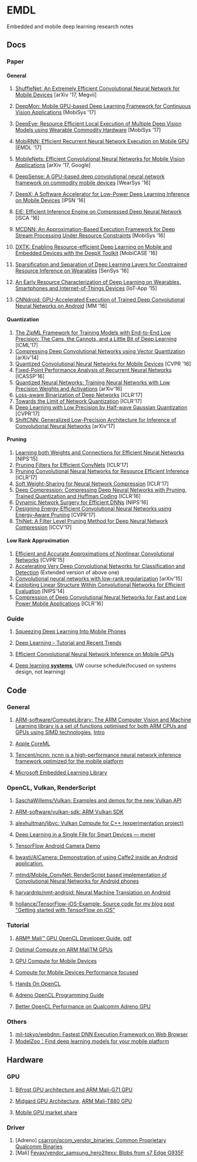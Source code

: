 # EMDL

Embedded and mobile deep learning research notes

## Docs

### Paper

#### General

1. [ShuffleNet: An Extremely Efficient Convolutional Neural Network for Mobile Devices](https://arxiv.org/abs/1707.01083) [arXiv '17, Megvii]
1. [DeepMon: Mobile GPU-based Deep Learning Framework for Continuous Vision Applications](https://www.sigmobile.org/mobisys/2017/accepted.php) [MobiSys '17]

1. [DeepEye: Resource Efficient Local Execution of Multiple Deep Vision Models using Wearable Commodity Hardware](http://fahim-kawsar.net/papers/Mathur.MobiSys2017-Camera.pdf) [MobiSys '17]

1. [MobiRNN: Efficient Recurrent Neural Network Execution on Mobile GPU](https://arxiv.org/abs/1706.00878) [EMDL '17]

1. [MobileNets: Efficient Convolutional Neural Networks for Mobile Vision Applications](https://arxiv.org/abs/1704.04861) [arXiv '17, Google]

1. [DeepSense: A GPU-based deep convolutional neural network framework on commodity mobile devices](http://ink.library.smu.edu.sg/cgi/viewcontent.cgi?article=4278&context=sis_research) [WearSys '16]

1. [DeepX: A Software Accelerator for Low-Power Deep Learning Inference on Mobile Devices](http://niclane.org/pubs/deepx_ipsn.pdf) [IPSN '16]

1. [EIE: Efficient Inference Engine on Compressed Deep Neural Network](https://arxiv.org/abs/1602.01528) [ISCA '16]

1. [MCDNN: An Approximation-Based Execution Framework for Deep Stream Processing Under Resource Constraints](http://haneul.github.io/papers/mcdnn.pdf) [MobiSys '16]

1. [DXTK: Enabling Resource-efficient Deep Learning on Mobile and Embedded Devices with the DeepX Toolkit](http://niclane.org/pubs/dxtk_mobicase.pdf) [MobiCASE '16]

1. [Sparsification and Separation of Deep Learning Layers for Constrained Resource Inference on Wearables](http://niclane.org/pubs/sparsesep_sensys.pdf) [SenSys ’16]

1. [An Early Resource Characterization of Deep Learning on Wearables, Smartphones and Internet-of-Things Devices](http://niclane.org/pubs/iotapp15_early.pdf) [IoT-App ’15]

1. [CNNdroid: GPU-Accelerated Execution of Trained Deep Convolutional Neural Networks on Android](https://arxiv.org/abs/1511.07376) [MM '16]

#### Quantization

1. [The ZipML Framework for Training Models with End-to-End Low Precision: The Cans, the Cannots, and a Little Bit of Deep Learning](https://arxiv.org/abs/1611.05402) [ICML'17]
1. [Compressing Deep Convolutional Networks using Vector Quantization](https://arxiv.org/abs/1412.6115) [arXiv'14]
1. [Quantized Convolutional Neural Networks for Mobile Devices](https://arxiv.org/abs/1512.06473) [CVPR '16]
1. [Fixed-Point Performance Analysis of Recurrent Neural Networks](https://arxiv.org/abs/1512.01322) [ICASSP'16]
1. [Quantized Neural Networks: Training Neural Networks with Low Precision Weights and Activations](https://arxiv.org/abs/1609.07061) [arXiv'16]
1. [Loss-aware Binarization of Deep Networks](https://arxiv.org/abs/1611.01600) [ICLR'17]
1. [Towards the Limit of Network Quantization](https://arxiv.org/abs/1612.01543) [ICLR'17]
1. [Deep Learning with Low Precision by Half-wave Gaussian Quantization](https://arxiv.org/abs/1702.00953) [CVPR'17]
1. [ShiftCNN: Generalized Low-Precision Architecture for Inference of Convolutional Neural Networks](https://arxiv.org/abs/1706.02393) [arXiv'17]

#### Pruning

1. [Learning both Weights and Connections for Efficient Neural Networks](https://arxiv.org/abs/1506.02626) [NIPS'15]
1. [Pruning Filters for Efficient ConvNets](https://arxiv.org/abs/1608.08710) [ICLR'17]
1. [Pruning Convolutional Neural Networks for Resource Efficient Inference](https://arxiv.org/abs/1611.06440) [ICLR'17]
1. [Soft Weight-Sharing for Neural Network Compression](https://arxiv.org/abs/1702.04008) [ICLR'17]
1. [Deep Compression: Compressing Deep Neural Networks with Pruning, Trained Quantization and Huffman Coding](https://arxiv.org/abs/1510.00149) [ICLR'16]
1. [Dynamic Network Surgery for Efficient DNNs](https://arxiv.org/abs/1608.04493) [NIPS'16]
1. [Designing Energy-Efficient Convolutional Neural Networks using Energy-Aware Pruning](https://arxiv.org/abs/1611.05128) [CVPR'17]
1. [ThiNet: A Filter Level Pruning Method for Deep Neural Network Compression](https://arxiv.org/abs/1707.06342) [ICCV'17]

#### Low Rank Approximation

1. [Efficient and Accurate Approximations of Nonlinear Convolutional Networks](https://arxiv.org/abs/1411.4229) [CVPR'15]
1. [Accelerating Very Deep Convolutional Networks for Classification and Detection](https://arxiv.org/abs/1505.06798) (Extended version of above one)
1. [Convolutional neural networks with low-rank regularization](https://arxiv.org/abs/1511.06067) [arXiv'15]
1. [Exploiting Linear Structure Within Convolutional Networks for Efficient Evaluation](https://arxiv.org/abs/1404.0736) [NIPS'14]
1. [Compression of Deep Convolutional Neural Networks for Fast and Low Power Mobile Applications](https://arxiv.org/abs/1511.06530) [ICLR'16]


### Guide

1. [Squeezing Deep Learning Into Mobile Phones](https://www.slideshare.net/anirudhkoul/squeezing-deep-learning-into-mobile-phones)
1. [Deep Learning – Tutorial and Recent Trends](https://www.dropbox.com/s/p7lvelt0aihrwtl/FPGA%2717%20tutorial%20Song%20Han.pdf?dl=0)

1. [Efficient Convolutional Neural Network Inference on Mobile GPUs](https://www.slideshare.net/embeddedvision/efficient-convolutional-neural-network-inference-on-mobile-gpus-a-presentation-from-imagination-technologies)

1. [Deep learning **systems**](http://dlsys.cs.washington.edu/schedule), UW course schedule(focused on systems design, not learning)

## Code

### General

1. [ARM-software/ComputeLibrary: The ARM Computer Vision and Machine Learning library is a set of functions optimised for both ARM CPUs and GPUs using SIMD technologies](https://github.com/ARM-software/ComputeLibrary), [Intro](https://developer.arm.com/technologies/compute-library)

1. [Apple CoreML](https://developer.apple.com/documentation/coreml)

1. [Tencent/ncnn: ncnn is a high-performance neural network inference framework optimized for the mobile platform](https://github.com/Tencent/ncnn)

1. [Microsoft Embedded Learning Library](https://github.com/Microsoft/ELL)

### OpenCL, Vulkan, RenderScript

1. [SaschaWillems/Vulkan: Examples and demos for the new Vulkan API](https://github.com/SaschaWillems/Vulkan)

1. [ARM-software/vulkan-sdk: ARM Vulkan SDK](https://github.com/ARM-software/vulkan-sdk)

1. [alexhultman/libvc: Vulkan Compute for C++ (experimentation project)](https://github.com/alexhultman/libvc)

1. [Deep Learning in a Single File for Smart Devices — mxnet](https://github.com/dmlc/mxnet/tree/master/amalgamation)

1. [TensorFlow Android Camera Demo](https://github.com/tensorflow/tensorflow/tree/master/tensorflow/examples/android)

1. [bwasti/AICamera: Demonstration of using Caffe2 inside an Android application.](https://github.com/bwasti/AICamera)

1. [mtmd/Mobile_ConvNet: RenderScript based implementation of Convolutional Neural Networks for Android phones](https://github.com/mtmd/Mobile_ConvNet)

1. [harvardnlp/nmt-android: Neural Machine Translation on Android](https://github.com/harvardnlp/nmt-android)

1. [hollance/TensorFlow-iOS-Example: Source code for my blog post "Getting started with TensorFlow on iOS"](https://github.com/hollance/TensorFlow-iOS-Example)

### Tutorial

1. [ARM® Mali™ GPU OpenCL Developer Guide](http://infocenter.arm.com/help/index.jsp?topic=/com.arm.doc.100614_0303_00_en/ada1432742770595.html), [pdf](http://infocenter.arm.com/help/topic/com.arm.doc.100614_0303_00_en/arm_mali_gpu_opencl_developer_guide_100614_0303_00_en.pdf)

1. [Optimal Compute on ARM MaliTM GPUs](http://www.cs.bris.ac.uk/home/simonm/montblanc/OpenCL_on_Mali.pdf)

1. [GPU Compute for Mobile Devices](http://www.iwocl.org/wp-content/uploads/iwocl-2014-workshop-Tim-Hartley.pdf)

1. [Compute for Mobile Devices Performance focused](http://kesen.realtimerendering.com/Compute_for_Mobile_Devices5.pdf)

1. [Hands On OpenCL](https://handsonopencl.github.io/)

1. [Adreno OpenCL Programming Guide](https://developer.qualcomm.com/download/adrenosdk/adreno-opencl-programming-guide.pdf)

1. [Better OpenCL Performance on Qualcomm Adreno GPU](https://developer.qualcomm.com/blog/better-opencl-performance-qualcomm-adreno-gpu-memory-optimization)

### Others

1. [mil-tokyo/webdnn: Fastest DNN Execution Framework on Web Browser](https://github.com/mil-tokyo/webdnn)
1. [ModelZoo：Find deep learning models for your mobile platform](http://mlmodelzoo.com/)

## Hardware

### GPU

1. [Bifrost GPU architecture and ARM Mali-G71 GPU](https://www.hotchips.org/wp-content/uploads/hc_archives/hc28/HC28.22-Monday-Epub/HC28.22.10-GPU-HPC-Epub/HC28.22.110-Bifrost-JemDavies-ARM-v04-9.pdf)

1. [Midgard GPU Architecture](http://malideveloper.arm.com/downloads/ARM_Game_Developer_Days/PDFs/2-Mali-GPU-architecture-overview-and-tile-local-storage.pdf), [ARM Mali-T880 GPU](https://www.hotchips.org/wp-content/uploads/hc_archives/hc27/HC27.25-Tuesday-Epub/HC27.25.50-GPU-Epub/HC27.25.531-Mali-T880-Bratt-ARM-2015_08_23.pdf)

1. [Mobile GPU market share](https://hwstats.unity3d.com/mobile/gpu.html)

### Driver

1. [Adreno] [csarron/qcom_vendor_binaries: Common Proprietary Qualcomm Binaries](https://github.com/csarron/qcom_vendor_binaries)
1. [Mali] [Fevax/vendor_samsung_hero2ltexx: Blobs from s7 Edge G935F](https://github.com/Fevax/vendor_samsung_hero2ltexx)


